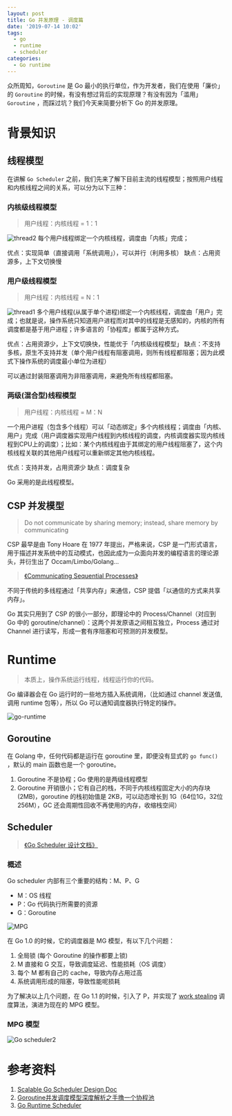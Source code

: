 ```yaml
---
layout: post
title: Go 并发原理 - 调度篇
date: '2019-07-14 10:02'
tags:
  - go
  - runtime
  - scheduler
categories:
  - Go runtime
---
```


众所周知，`Goroutine` 是 Go 最小的执行单位，作为开发者，我们在使用「廉价」的 `Goroutine` 的时候，有没有想过背后的实现原理？有没有因为「滥用」`Goroutine` ，而踩过坑？我们今天来简要分析下 Go 的并发原理。

<!-- more -->

# 背景知识
## 线程模型
在讲解 `Go Scheduler` 之前，我们先来了解下目前主流的线程模型；按照用户线程和内核线程之间的关系，可以分为以下三种：

### 内核级线程模型
> 用户线程：内核线程 = 1：1

![thread2](/images/2019/06/thread2.png)
每个用户线程绑定一个内核线程，调度由「内核」完成；

优点：实现简单（直接调用「系统调用」），可以并行（利用多核）
缺点：占用资源多，上下文切换慢

### 用户级线程模型
> 用户线程：内核线程 = N：1

![thread1](/images/2019/06/thread1.png)
多个用户线程(从属于单个进程)绑定一个内核线程，调度由「用户」完成；也就是说，操作系统只知道用户进程而对其中的线程是无感知的，内核的所有调度都是基于用户进程；许多语言的「协程库」都属于这种方式。

优点：占用资源少，上下文切换快，性能优于「内核级线程模型」
缺点：不支持多核，原生不支持并发（单个用户线程有阻塞调用，则所有线程都阻塞；因为此模式下操作系统的调度最小单位为进程）

可以通过封装阻塞调用为非阻塞调用，来避免所有线程都阻塞。

### 两级(混合型)线程模型
> 用户线程：内核线程 = M：N

一个用户进程（包含多个线程）可以「动态绑定」多个内核线程；调度由「内核、用户」完成（用户调度器实现用户线程到内核线程的调度，内核调度器实现内核线程到CPU上的调度）；比如：某个内核线程由于其绑定的用户线程阻塞了，这个内核线程关联的其他用户线程可以重新绑定其他内核线程。

优点：支持并发，占用资源少
缺点：调度复杂

Go 采用的是此线程模型。

## CSP 并发模型
> Do not communicate by sharing memory; instead, share memory by communicating

CSP 最早是由 Tony Hoare 在 1977 年提出，严格来说，CSP 是一门形式语言，用于描述并发系统中的互动模式，也因此成为一众面向并发的编程语言的理论源头，并衍生出了 Occam/Limbo/Golang…
> [《Communicating Sequential Processes》](http://www.usingcsp.com/cspbook.pdf)

不同于传统的多线程通过「共享内存」来通信，CSP 提倡「以通信的方式来共享内存」。

Go 其实只用到了 CSP 的很小一部分，即理论中的 Process/Channel（对应到 Go 中的 goroutine/channel）：这两个并发原语之间相互独立，Process 通过对 Channel 进行读写，形成一套有序阻塞和可预测的并发模型。

# Runtime

> 本质上，操作系统运行线程，线程运行你的代码。

Go 编译器会在 Go 运行时的一些地方插入系统调用，（比如通过 channel 发送值,调用 runtime 包等），所以 Go 可以通知调度器执行特定的操作。

![go-runtime](/images/2019/07/go-runtime.png)

## Goroutine
在 Golang 中，任何代码都是运行在 goroutine 里，即便没有显式的 `go func()` ，默认的 main 函数也是一个 goroutine。

1. Goroutine 不是协程；Go 使用的是两级线程模型
2. Goroutine 开销很小；它有自己的栈，不同于内核线程固定大小的内存块(2MB)，goroutine 的栈初始值是 2KB，可以动态增长到 1G（64位1G，32位256M），GC 还会周期性回收不再使用的内存，收缩栈空间）

## Scheduler
> [《Go Scheduler 设计文档》](https://docs.google.com/document/d/1TTj4T2JO42uD5ID9e89oa0sLKhJYD0Y_kqxDv3I3XMw)

### 概述

Go scheduler 内部有三个重要的结构：M、P、G
* M：OS 线程
* P：Go 代码执行所需要的资源
* G：Goroutine

![MPG](/images/2019/06/mpg.png)

在 Go 1.0 的时候，它的调度器是 MG 模型，有以下几个问题：

1. 全局锁 (每个 Goroutine 的操作都要上锁)
2. M 直接和 G 交互，导致调度延迟、性能损耗（OS 调度）
3. 每个 M 都有自己的 cache，导致内存占用过高
4. 系统调用形成的阻塞，导致性能呢损耗

为了解决以上几个问题，在 Go 1.1 的时候，引入了 P，并实现了 [work stealing](http://supertech.csail.mit.edu/papers/steal.pdf) 调度算法，演进为现在的 MPG 模型。

### MPG 模型

![Go scheduler2](/images/2019/06/go-scheduler2.png)


# 参考资料
1. [Scalable Go Scheduler Design Doc](https://docs.google.com/document/d/1TTj4T2JO42uD5ID9e89oa0sLKhJYD0Y_kqxDv3I3XMw/)
1. [Goroutine并发调度模型深度解析之手撸一个协程池](https://segmentfault.com/a/1190000015464889)
1. [Go Runtime Scheduler](https://speakerdeck.com/retervision/go-runtime-scheduler)

